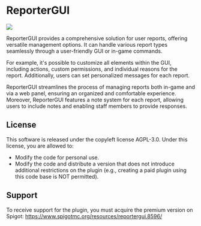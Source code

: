 # ReporterGUI
<p align="center">
<img style="display: block; margin: 0px auto" src="https://github.com/itpao25/ReporterGUI/assets/7759757/ed885841-c75e-443b-aab2-8097247a20e3" />
</div>

ReporterGUI provides a comprehensive solution for user reports, offering versatile management options. It can handle various report types seamlessly through a user-friendly GUI or in-game commands.

For example, it's possible to customize all elements within the GUI, including actions, custom permissions, and individual reasons for the report. Additionally, users can set personalized messages for each report.

ReporterGUI streamlines the process of managing reports both in-game and via a web panel, ensuring an organized and comfortable experience.
Moreover, ReporterGUI features a note system for each report, allowing users to include notes and enabling staff members to provide responses.

## License
This software is released under the copyleft license AGPL-3.0. Under this license, you are allowed to:
- Modify the code for personal use.
- Modify the code and distribute a version that does not introduce additional restrictions on the plugin (e.g., creating a paid plugin using this code base is NOT permitted).

## Support
To receive support for the plugin, you must acquire the premium version on Spigot: https://www.spigotmc.org/resources/reportergui.8596/
